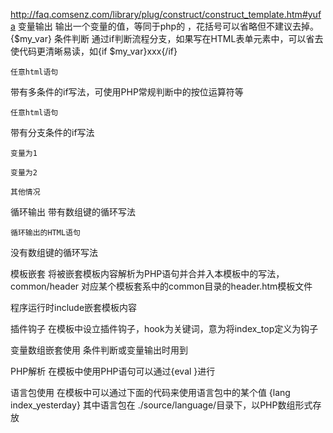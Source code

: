 http://faq.comsenz.com/library/plug/construct/construct_template.htm#yufa
变量输出
输出一个变量的值，等同于php的 ，花括号可以省略但不建议去掉。
{$my_var}
条件判断
通过if判断流程分支，如果写在HTML表单元素中，可以省去使代码更清晰易读，如{if $my_var}xxx{/if}
<!--{if $my_var}-->
    任意html语句
<!--{/if}-->
带有多条件的if写法，可使用PHP常规判断中的按位运算符等
<!--{if $my_var && ($my_var2 & 1 || $my_var3 == 3)}-->
    任意html语句
<!--{/if}-->
带有分支条件的if写法
<!--{if $my_var == 1}-->
    变量为1
<!--{elseif $my_var == 2}-->
    变量为2
<!--{else}-->
    其他情况
<!--{/if}-->
循环输出
带有数组键的循环写法
<!--{loop $my_arr $key $val}-->
    循环输出的HTML语句
<!--{/loop}-->
没有数组键的循环写法
<!--{loop $my_arr $val}-->
模板嵌套
将被嵌套模板内容解析为PHP语句并合并入本模板中的写法，common/header 对应某个模板套系中的common目录的header.htm模板文件
<!--{subtemplate common/header}-->
程序运行时include嵌套模板内容
<!--{template common/header}-->
插件钩子
在模板中设立插件钩子，hook为关键词，意为将index_top定义为钩子
<!--{hook/index_top}-->
变量数组嵌套使用
条件判断或变量输出时用到
<!--{if $my_arr[$my_var]}-->
<!--{if $my_arr[0]}-->
<!--{if $my_arr[$my_arr2[$my_var]]}-->
PHP解析
在模板中使用PHP语句可以通过{eval }进行
<!--{eval $my_var = 1;}-->
<!--{eval echo $my_var;}-->
<!--{eval $my_arr = array(1, 2, 3);}-->
<!--{eval print_r($my_arr);}-->
<!--{eval output();}-->
<!--{eval exit();}-->
语言包使用
在模板中可以通过下面的代码来使用语言包中的某个值
{lang index_yesterday}
其中语言包在 ./source/language/目录下，以PHP数组形式存放